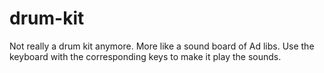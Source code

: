# drum-kit 
Not really a drum kit anymore. More like a sound board of Ad libs. Use the keyboard with the corresponding keys to make it play the sounds.
